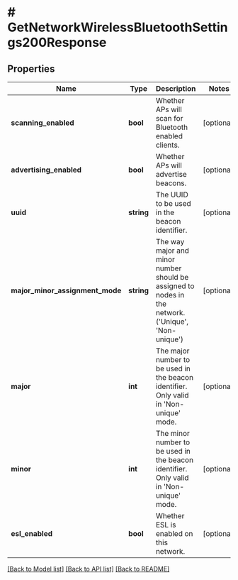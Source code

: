 # # GetNetworkWirelessBluetoothSettings200Response

## Properties

Name | Type | Description | Notes
------------ | ------------- | ------------- | -------------
**scanning_enabled** | **bool** | Whether APs will scan for Bluetooth enabled clients. | [optional]
**advertising_enabled** | **bool** | Whether APs will advertise beacons. | [optional]
**uuid** | **string** | The UUID to be used in the beacon identifier. | [optional]
**major_minor_assignment_mode** | **string** | The way major and minor number should be assigned to nodes in the network. (&#39;Unique&#39;, &#39;Non-unique&#39;) | [optional]
**major** | **int** | The major number to be used in the beacon identifier. Only valid in &#39;Non-unique&#39; mode. | [optional]
**minor** | **int** | The minor number to be used in the beacon identifier. Only valid in &#39;Non-unique&#39; mode. | [optional]
**esl_enabled** | **bool** | Whether ESL is enabled on this network. | [optional]

[[Back to Model list]](../../README.md#models) [[Back to API list]](../../README.md#endpoints) [[Back to README]](../../README.md)
